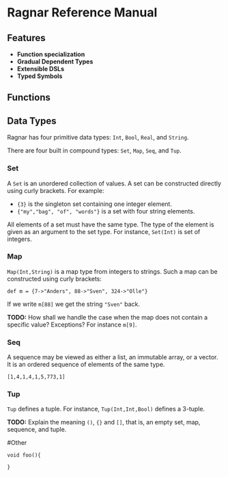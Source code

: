 # Ragnar Reference Manual

## Features

* **Function specialization**
* **Gradual Dependent Types** 
* **Extensible DSLs**
* **Typed Symbols**

## Functions



## Data Types
Ragnar has four primitive data types: `Int`, `Bool`, `Real`, and `String`. 

There are four built in compound types: `Set`, `Map`, `Seq`, and `Tup`. 

### Set
A `Set` is an unordered collection of values. A set can be constructed directly using curly brackets. For example:

* `{3}` is the singleton set containing one integer element.
* `{"my","bag", "of", "words"}` is a set with four string elements.

All elements of a set must have the same type. The type of the element is given as an argument to the set type. For instance, `Set(Int)` is set of integers.

### Map
`Map(Int,String)` is a map type from integers to strings. Such a map can be constructed using curly brackets:

```
def m = {7->"Anders", 88->"Sven", 324->"Olle"}
```
If we write `m[88]` we get the string `"Sven"` back. 

**TODO:** How shall we handle the case when the map does not contain a specific value? Exceptions? For instance `m[9]`. 
 
 
 
### Seq
A sequence may be viewed as either a list, an immutable array, or a vector. It is an ordered sequence of elements  of the same type. 

```
[1,4,1,4,1,5,773,1]
``` 

### Tup
`Tup` defines a tuple. For instance, `Tup(Int,Int,Bool)` defines a 3-tuple.


**TODO:** Explain the meaning `()`, `{}` and `[]`, that is, an empty set, map, sequence, and tuple. 

#Other
 

```
void foo(){

}
```
 
  